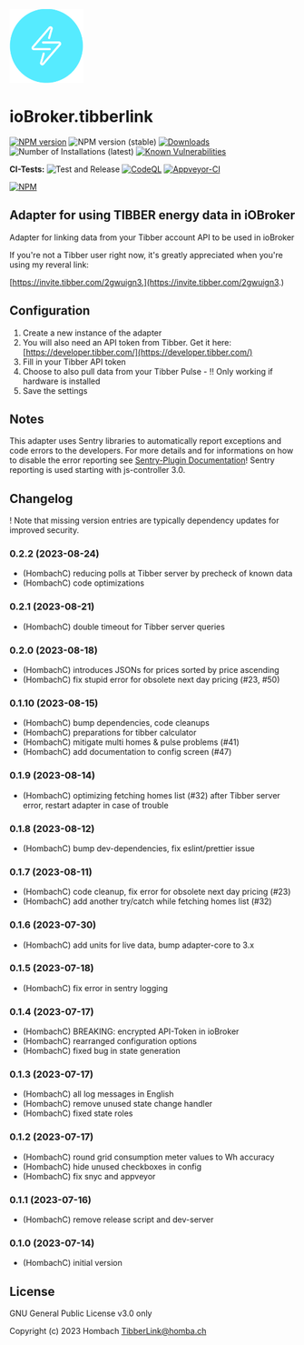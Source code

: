 ![Logo](admin/tibberlink.png)
# ioBroker.tibberlink

[![NPM version](https://img.shields.io/npm/v/iobroker.tibberlink.svg)](https://www.npmjs.com/package/iobroker.tibberlink)
![NPM version (stable)](https://iobroker.live/badges/tibberlink-stable.svg)
[![Downloads](https://img.shields.io/npm/dm/iobroker.tibberlink.svg)](https://www.npmjs.com/package/iobroker.tibberlink)
![Number of Installations (latest)](https://iobroker.live/badges/tibberlink-installed.svg)
[![Known Vulnerabilities](https://snyk.io/test/github/hombach/ioBroker.tibberlink/badge.svg)](https://snyk.io/test/github/hombach/ioBroker.tibberlink)

**CI-Tests:**
![Test and Release](https://github.com/hombach/ioBroker.tibberlink/workflows/Test%20and%20Release/badge.svg)
[![CodeQL](https://github.com/hombach/ioBroker.tibberlink/actions/workflows/codeql-analysis.yml/badge.svg)](https://github.com/hombach/ioBroker.tibberlink/actions/workflows/codeql-analysis.yml)
[![Appveyor-CI](https://ci.appveyor.com/api/projects/status/github/hombach/ioBroker.tibberlink?branch=master&svg=true)](https://ci.appveyor.com/project/hombach/iobroker-tibberlink)

[![NPM](https://nodei.co/npm/iobroker.tibberlink.png?downloads=true)](https://nodei.co/npm/iobroker.tibberlink/)


## Adapter for using TIBBER energy data in iOBroker
Adapter for linking data from your Tibber account API to be used in ioBroker

If you're not a Tibber user right now, it's greatly appreciated when you're using my reveral link:

[https://invite.tibber.com/2gwuign3.](https://invite.tibber.com/2gwuign3.)

## Configuration
1. Create a new instance of the adapter
2. You will also need an API token from Tibber. Get it here: [https://developer.tibber.com/](https://developer.tibber.com/)
3. Fill in your Tibber API token
4. Choose to also pull data from your Tibber Pulse  -  !! Only working if hardware is installed
5. Save the settings

## Notes
This adapter uses Sentry libraries to automatically report exceptions and code errors to the developers. For more details and for informations on how to disable the error reporting see [Sentry-Plugin Documentation](https://github.com/ioBroker/plugin-sentry#plugin-sentry)! Sentry reporting is used starting with js-controller 3.0.

## Changelog
! Note that missing version entries are typically dependency updates for improved security.

### 0.2.2 (2023-08-24)
* (HombachC) reducing polls at Tibber server by precheck of known data
* (HombachC) code optimizations
### 0.2.1 (2023-08-21)
* (HombachC) double timeout for Tibber server queries
### 0.2.0 (2023-08-18)
* (HombachC) introduces JSONs for prices sorted by price ascending
* (HombachC) fix stupid error for obsolete next day pricing (#23, #50)
### 0.1.10 (2023-08-15)
* (HombachC) bump dependencies, code cleanups
* (HombachC) preparations for tibber calculator
* (HombachC) mitigate multi homes & pulse problems (#41)
* (HombachC) add documentation to config screen (#47)
### 0.1.9 (2023-08-14)
* (HombachC) optimizing fetching homes list (#32) after Tibber server error, restart adapter in case of trouble
### 0.1.8 (2023-08-12)
* (HombachC) bump dev-dependencies, fix eslint/prettier issue
### 0.1.7 (2023-08-11)
* (HombachC) code cleanup, fix error for obsolete next day pricing (#23)
* (HombachC) add another try/catch while fetching homes list (#32)
### 0.1.6 (2023-07-30)
* (HombachC) add units for live data, bump adapter-core to 3.x
### 0.1.5 (2023-07-18)
* (HombachC) fix error in sentry logging
### 0.1.4 (2023-07-17)
* (HombachC) BREAKING: encrypted API-Token in ioBroker
* (HombachC) rearranged configuration options
* (HombachC) fixed bug in state generation
### 0.1.3 (2023-07-17)
* (HombachC) all log messages in English
* (HombachC) remove unused state change handler
* (HombachC) fixed state roles
### 0.1.2 (2023-07-17)
* (HombachC) round grid consumption meter values to Wh accuracy
* (HombachC) hide unused checkboxes in config
* (HombachC) fix snyc and appveyor
### 0.1.1 (2023-07-16)
* (HombachC) remove release script and dev-server
### 0.1.0 (2023-07-14)
* (HombachC) initial version

## License
GNU General Public License v3.0 only

Copyright (c) 2023 Hombach <TibberLink@homba.ch>
